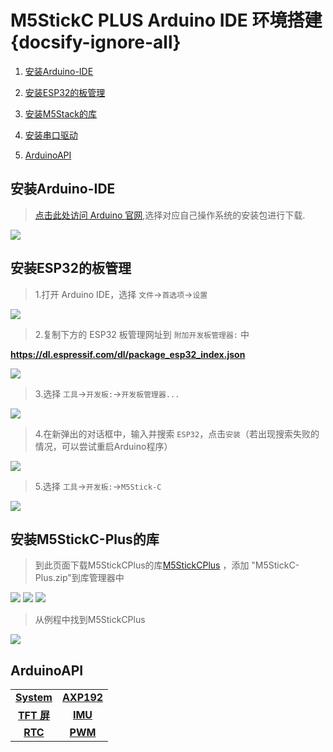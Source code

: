 # M5StickC PLUS Arduino IDE 环境搭建{docsify-ignore-all}


1. [安装Arduino-IDE](#安装Arduino-IDE)

2. [安装ESP32的板管理](#安装ESP32的板管理)

3. [安装M5Stack的库](#安装M5Stack的库)

4. [安装串口驱动](#安装串口驱动)

5. [ArduinoAPI](#ArduinoAPI)

## 安装Arduino-IDE


>[点击此处访问 Arduino 官网](https://www.arduino.cc/en/Main/Software),选择对应自己操作系统的安装包进行下载.


<img src="assets/img/related_documents/Arduino_IDE/Arduino_install.webp">


## 安装ESP32的板管理

>1.打开 Arduino IDE，选择 `文件`->`首选项`->`设置`

<img src="assets/img/related_documents/Arduino_IDE/Arduino_1.webp">

>2.复制下方的 ESP32 板管理网址到 `附加开发板管理器:` 中

**https://dl.espressif.com/dl/package_esp32_index.json**

<img src="assets/img/related_documents/Arduino_IDE/Arduino_2.webp">

>3.选择 `工具`->`开发板:`->`开发板管理器...`

<img src="assets/img/related_documents/Arduino_IDE/Arduino_3.webp">

>4.在新弹出的对话框中，输入并搜索 `ESP32`，点击`安装`（若出现搜索失败的情况，可以尝试重启Arduino程序）

<img src="assets/img/related_documents/Arduino_IDE/Arduino_4.webp">

>5.选择 `工具`->`开发板:`->`M5Stick-C`

<img src="assets/img/related_documents/Arduino_IDE/Arduino_11.webp">

## 安装M5StickC-Plus的库

>到此页面下载M5StickCPlus的库[M5StickCPlus](https://github.com/m5stack/M5StickC-Plus) ，添加 "M5StickC-Plus.zip"到库管理器中

<img src="assets/img/related_documents/Arduino_IDE/Arduino_55.webp">

<img src="assets/img/related_documents/Arduino_IDE/Arduino_22.webp">

<img src="assets/img/related_documents/Arduino_IDE/Arduino_33.webp">

>从例程中找到M5StickCPlus

<img src="assets/img/related_documents/Arduino_IDE/Arduino_44.webp">

## ArduinoAPI

|||
|:---:|:---:|
|**[System](zh_CN/api/system_m5stickc)** | **[AXP192](zh_CN/api/axp192_m5stickc)** |
|**[TFT 屏](zh_CN/api/lcd_m5stickc)** | **[IMU](zh_CN/api/imu)** |
|**[RTC](zh_CN/api/rtc)**             |**[PWM](zh_CN/api/pwm)**|